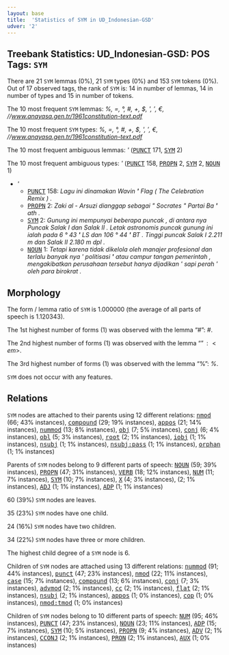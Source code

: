 ```yaml
---
layout: base
title:  'Statistics of SYM in UD_Indonesian-GSD'
udver: '2'
---
```


## Treebank Statistics: UD_Indonesian-GSD: POS Tags: `SYM`

There are 21 `SYM` lemmas (0%), 21 `SYM` types (0%) and 153 `SYM` tokens (0%).
Out of 17 observed tags, the rank of `SYM` is: 14 in number of lemmas, 14 in number of types and 15 in number of tokens.

The 10 most frequent `SYM` lemmas: <em>%, =, °, #, +, $, ', ′, €, //www.anayasa.gen.tr/1961constitution-text.pdf</em>

The 10 most frequent `SYM` types:  <em>%, =, °, #, +, $, ', ′, €, //www.anayasa.gen.tr/1961constitution-text.pdf</em>

The 10 most frequent ambiguous lemmas: <em>'</em> (<tt><a href="id_gsd-pos-PUNCT.html">PUNCT</a></tt> 171, <tt><a href="id_gsd-pos-SYM.html">SYM</a></tt> 2)

The 10 most frequent ambiguous types:  <em>'</em> (<tt><a href="id_gsd-pos-PUNCT.html">PUNCT</a></tt> 158, <tt><a href="id_gsd-pos-PROPN.html">PROPN</a></tt> 2, <tt><a href="id_gsd-pos-SYM.html">SYM</a></tt> 2, <tt><a href="id_gsd-pos-NOUN.html">NOUN</a></tt> 1)


* <em>'</em>
  * <tt><a href="id_gsd-pos-PUNCT.html">PUNCT</a></tt> 158: <em>Lagu ini dinamakan Wavin <b>'</b> Flag ( The Celebration Remix ) .</em>
  * <tt><a href="id_gsd-pos-PROPN.html">PROPN</a></tt> 2: <em>Zaki al - Arsuzi dianggap sebagai " Socrates " Partai Ba <b>'</b> ath .</em>
  * <tt><a href="id_gsd-pos-SYM.html">SYM</a></tt> 2: <em>Gunung ini mempunyai beberapa puncak , di antara nya Puncak Salak I dan Salak II . Letak astronomis puncak gunung ini ialah pada 6 ° 43 <b>'</b> LS dan 106 ° 44 <b>'</b> BT . Tinggi puncak Salak I 2.211 m dan Salak II 2.180 m dpl .</em>
  * <tt><a href="id_gsd-pos-NOUN.html">NOUN</a></tt> 1: <em>Tetapi karena tidak dikelola oleh manajer profesional dan terlalu banyak nya ' politisasi <b>'</b> atau campur tangan pemerintah , mengakibatkan perusahaan tersebut hanya dijadikan ' sapi perah ' oleh para birokrat .</em>

## Morphology

The form / lemma ratio of `SYM` is 1.000000 (the average of all parts of speech is 1.120343).

The 1st highest number of forms (1) was observed with the lemma “#”: <em>#</em>.

The 2nd highest number of forms (1) was observed with the lemma “$”: <em>$</em>.

The 3rd highest number of forms (1) was observed with the lemma “%”: <em>%</em>.

`SYM` does not occur with any features.


## Relations

`SYM` nodes are attached to their parents using 12 different relations: <tt><a href="id_gsd-dep-nmod.html">nmod</a></tt> (66; 43% instances), <tt><a href="id_gsd-dep-compound.html">compound</a></tt> (29; 19% instances), <tt><a href="id_gsd-dep-appos.html">appos</a></tt> (21; 14% instances), <tt><a href="id_gsd-dep-nummod.html">nummod</a></tt> (13; 8% instances), <tt><a href="id_gsd-dep-obj.html">obj</a></tt> (7; 5% instances), <tt><a href="id_gsd-dep-conj.html">conj</a></tt> (6; 4% instances), <tt><a href="id_gsd-dep-obl.html">obl</a></tt> (5; 3% instances), <tt><a href="id_gsd-dep-root.html">root</a></tt> (2; 1% instances), <tt><a href="id_gsd-dep-iobj.html">iobj</a></tt> (1; 1% instances), <tt><a href="id_gsd-dep-nsubj.html">nsubj</a></tt> (1; 1% instances), <tt><a href="id_gsd-dep-nsubj-pass.html">nsubj:pass</a></tt> (1; 1% instances), <tt><a href="id_gsd-dep-orphan.html">orphan</a></tt> (1; 1% instances)

Parents of `SYM` nodes belong to 9 different parts of speech: <tt><a href="id_gsd-pos-NOUN.html">NOUN</a></tt> (59; 39% instances), <tt><a href="id_gsd-pos-PROPN.html">PROPN</a></tt> (47; 31% instances), <tt><a href="id_gsd-pos-VERB.html">VERB</a></tt> (18; 12% instances), <tt><a href="id_gsd-pos-NUM.html">NUM</a></tt> (11; 7% instances), <tt><a href="id_gsd-pos-SYM.html">SYM</a></tt> (10; 7% instances), <tt><a href="id_gsd-pos-X.html">X</a></tt> (4; 3% instances),  (2; 1% instances), <tt><a href="id_gsd-pos-ADJ.html">ADJ</a></tt> (1; 1% instances), <tt><a href="id_gsd-pos-ADP.html">ADP</a></tt> (1; 1% instances)

60 (39%) `SYM` nodes are leaves.

35 (23%) `SYM` nodes have one child.

24 (16%) `SYM` nodes have two children.

34 (22%) `SYM` nodes have three or more children.

The highest child degree of a `SYM` node is 6.

Children of `SYM` nodes are attached using 13 different relations: <tt><a href="id_gsd-dep-nummod.html">nummod</a></tt> (91; 44% instances), <tt><a href="id_gsd-dep-punct.html">punct</a></tt> (47; 23% instances), <tt><a href="id_gsd-dep-nmod.html">nmod</a></tt> (22; 11% instances), <tt><a href="id_gsd-dep-case.html">case</a></tt> (15; 7% instances), <tt><a href="id_gsd-dep-compound.html">compound</a></tt> (13; 6% instances), <tt><a href="id_gsd-dep-conj.html">conj</a></tt> (7; 3% instances), <tt><a href="id_gsd-dep-advmod.html">advmod</a></tt> (2; 1% instances), <tt><a href="id_gsd-dep-cc.html">cc</a></tt> (2; 1% instances), <tt><a href="id_gsd-dep-flat.html">flat</a></tt> (2; 1% instances), <tt><a href="id_gsd-dep-nsubj.html">nsubj</a></tt> (2; 1% instances), <tt><a href="id_gsd-dep-appos.html">appos</a></tt> (1; 0% instances), <tt><a href="id_gsd-dep-cop.html">cop</a></tt> (1; 0% instances), <tt><a href="id_gsd-dep-nmod-tmod.html">nmod:tmod</a></tt> (1; 0% instances)

Children of `SYM` nodes belong to 10 different parts of speech: <tt><a href="id_gsd-pos-NUM.html">NUM</a></tt> (95; 46% instances), <tt><a href="id_gsd-pos-PUNCT.html">PUNCT</a></tt> (47; 23% instances), <tt><a href="id_gsd-pos-NOUN.html">NOUN</a></tt> (23; 11% instances), <tt><a href="id_gsd-pos-ADP.html">ADP</a></tt> (15; 7% instances), <tt><a href="id_gsd-pos-SYM.html">SYM</a></tt> (10; 5% instances), <tt><a href="id_gsd-pos-PROPN.html">PROPN</a></tt> (9; 4% instances), <tt><a href="id_gsd-pos-ADV.html">ADV</a></tt> (2; 1% instances), <tt><a href="id_gsd-pos-CCONJ.html">CCONJ</a></tt> (2; 1% instances), <tt><a href="id_gsd-pos-PRON.html">PRON</a></tt> (2; 1% instances), <tt><a href="id_gsd-pos-AUX.html">AUX</a></tt> (1; 0% instances)

